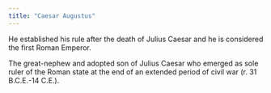 ```yaml
---
title: "Caesar Augustus"
---
```

He established his rule after the death of Julius Caesar and he is considered the first Roman Emperor.

The great-nephew and adopted son of Julius Caesar who emerged as sole ruler of the Roman state at the end of an extended period of civil war (r. 31 B.C.E.-14 C.E.).

